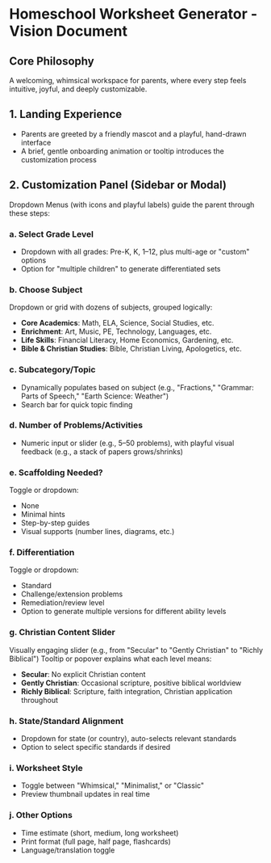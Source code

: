 # Homeschool Worksheet Generator - Vision Document

## Core Philosophy
A welcoming, whimsical workspace for parents, where every step feels intuitive, joyful, and deeply customizable.

## 1. Landing Experience
- Parents are greeted by a friendly mascot and a playful, hand-drawn interface
- A brief, gentle onboarding animation or tooltip introduces the customization process

## 2. Customization Panel (Sidebar or Modal)
Dropdown Menus (with icons and playful labels) guide the parent through these steps:

### a. Select Grade Level
- Dropdown with all grades: Pre-K, K, 1–12, plus multi-age or "custom" options
- Option for "multiple children" to generate differentiated sets

### b. Choose Subject
Dropdown or grid with dozens of subjects, grouped logically:
- **Core Academics**: Math, ELA, Science, Social Studies, etc.
- **Enrichment**: Art, Music, PE, Technology, Languages, etc.
- **Life Skills**: Financial Literacy, Home Economics, Gardening, etc.
- **Bible & Christian Studies**: Bible, Christian Living, Apologetics, etc.

### c. Subcategory/Topic
- Dynamically populates based on subject (e.g., "Fractions," "Grammar: Parts of Speech," "Earth Science: Weather")
- Search bar for quick topic finding

### d. Number of Problems/Activities
- Numeric input or slider (e.g., 5–50 problems), with playful visual feedback (e.g., a stack of papers grows/shrinks)

### e. Scaffolding Needed?
Toggle or dropdown:
- None
- Minimal hints
- Step-by-step guides
- Visual supports (number lines, diagrams, etc.)

### f. Differentiation
Toggle or dropdown:
- Standard
- Challenge/extension problems
- Remediation/review level
- Option to generate multiple versions for different ability levels

### g. Christian Content Slider
Visually engaging slider (e.g., from "Secular" to "Gently Christian" to "Richly Biblical")
Tooltip or popover explains what each level means:
- **Secular**: No explicit Christian content
- **Gently Christian**: Occasional scripture, positive biblical worldview
- **Richly Biblical**: Scripture, faith integration, Christian application throughout

### h. State/Standard Alignment
- Dropdown for state (or country), auto-selects relevant standards
- Option to select specific standards if desired

### i. Worksheet Style
- Toggle between "Whimsical," "Minimalist," or "Classic"
- Preview thumbnail updates in real time

### j. Other Options
- Time estimate (short, medium, long worksheet)
- Print format (full page, half page, flashcards)
- Language/translation toggle
